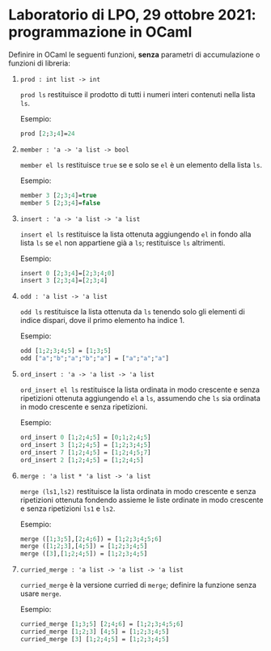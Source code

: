 # Laboratorio di LPO, 29 ottobre 2021: programmazione in OCaml

Definire in OCaml le seguenti funzioni, **senza** parametri di accumulazione o funzioni di libreria:

1.  `prod : int list -> int` 
    
    `prod ls` restituisce il prodotto di tutti i numeri interi contenuti nella lista `ls`. 
    
    Esempio:
    ```ocaml
    prod [2;3;4]=24
    ```
1. `member : 'a -> 'a list -> bool` 
    
    `member el ls` restituisce `true` se e solo se `el` è un elemento della lista `ls`. 
    
    Esempio:
    ```ocaml
    member 3 [2;3;4]=true
    member 5 [2;3;4]=false
    ```
1.  `insert : 'a -> 'a list -> 'a list`
 
    `insert el ls` restituisce la lista ottenuta aggiungendo `el` in fondo alla lista `ls` se `el` non appartiene già a `ls`;
  restituisce `ls` altrimenti.

    Esempio:
    ```ocaml
    insert 0 [2;3;4]=[2;3;4;0]
    insert 3 [2;3;4]=[2;3;4]
    ```
1.  `odd : 'a list -> 'a list` 
    
    `odd ls` restituisce la lista ottenuta da `ls` tenendo solo gli elementi di indice dispari, dove il primo elemento ha indice 1.</br>
    
    Esempio:
    ```ocaml
    odd [1;2;3;4;5] = [1;3;5]
    odd ["a";"b";"a";"b";"a"] = ["a";"a";"a"]
    ```
1.  `ord_insert : 'a -> 'a list -> 'a list` 

    `ord_insert el ls` restituisce la lista ordinata in modo crescente e senza ripetizioni ottenuta aggiungendo `el` a `ls`,
assumendo che `ls` sia ordinata in modo crescente e senza ripetizioni.

    Esempio:
    ```ocaml
    ord_insert 0 [1;2;4;5] = [0;1;2;4;5]
    ord_insert 3 [1;2;4;5] = [1;2;3;4;5]
    ord_insert 7 [1;2;4;5] = [1;2;4;5;7]
    ord_insert 2 [1;2;4;5] = [1;2;4;5]
    ```
1.  `merge : 'a list * 'a list -> 'a list` 
    
    `merge (ls1,ls2)` restituisce la lista ordinata in modo crescente e senza ripetizioni
ottenuta fondendo assieme le liste ordinate in modo crescente e senza ripetizioni `ls1` e `ls2`. </br>
    
    Esempio:
    ```ocaml
    merge ([1;3;5],[2;4;6]) = [1;2;3;4;5;6]
    merge ([1;2;3],[4;5]) = [1;2;3;4;5]
    merge ([3],[1;2;4;5]) = [1;2;3;4;5]
    ```
1.  `curried_merge : 'a list -> 'a list -> 'a list` </br>
    
    `curried_merge` è  la versione curried di `merge`; definire la funzione senza
  usare `merge`.
    
    Esempio:
    ```ocaml
    curried_merge [1;3;5] [2;4;6] = [1;2;3;4;5;6]
    curried_merge [1;2;3] [4;5] = [1;2;3;4;5]
    curried_merge [3] [1;2;4;5] = [1;2;3;4;5]
    ```
